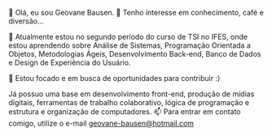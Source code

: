 👋 Olá, eu sou Geovane Bausen.
👀 Tenho interesse em conhecimento, café e diversão...

🌱 Atualmente estou no segundo período do curso de TSI no IFES, onde estou aprendendo sobre Análise de Sistemas, Programação Orientada a Objetos, Metodologias Ágeis, Desenvolvimento Back-end, Banco de Dados e Design de Experiência do Usuário.

💞️ Estou focado e em busca de oportunidades para contribuir :)

Já possuo uma base em desenvolvimento front-end, produção de mídias digitais, ferramentas de trabalho colaborativo, lógica de programação e estrutura e organização de computadores.
📫 Para entrar em contato comigo, utilize o e-mail geovane-bausen@hotmail.com
